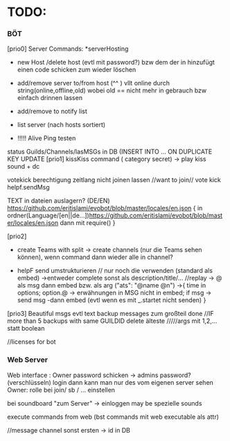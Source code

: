 # TODO:

### BÖT
[prio0]
Server Commands: *serverHosting
- new Host /delete host             (evtl mit password?) bzw dem der in hinzufügt einen code schicken zum wieder löschen
- add/remove server to/from host      (^^ )      vllt online durch string(online,offline,old) wobei old == nicht mehr in gebrauch bzw einfach drinnen lassen
- add/remove to notify list
- list server (nach hosts sortiert)

- !!!!! Alive Ping testen


status Guilds/Channels/lasMSGs in DB (INSERT INTO ... ON DUPLICATE KEY UPDATE
[prio1]
kissKiss command ( category secret) -> play kiss sound + dc

 votekick berechtigung zeitlang nicht joinen lassen
//want to join// vote kick helpf.sendMsg

TEXT in dateien auslagern? (DE/EN) https://github.com/eritislami/evobot/blob/master/locales/en.json
{
in ordner(Language/\[en||de...])https://github.com/eritislami/evobot/blob/master/locales/en.json
dann mit require()
}


[prio2]
* create Teams with split -> create channels (nur die Teams sehen können), wenn command dann wieder alle in channel?

* helpF send umstrukturieren   // nur noch die verwenden (standard als embed) ->entweder complete sonst als description/title/...    //replay -> @ als msg dann embed bzw. als arg ("ats": "@name @n")
->{
time in options;
option.@ -> erwähnungen in MSG nicht in embed;
if msg -> send msg -dann embed (evtl wenn es mit _.startet nicht senden)
}

[prio3]
Beautiful msgs evtl text
backup messages zum großteil done
//IF more than 5 backups with same GUILDID delete älteste
/////args mit 1,2,... statt boolean

//licenses for bot

### Web Server
Web interface :
Owner password schicken -> admins password?  (verschlüsseln)
login dann kann man nur des vom eigenen server sehen
Owner: rolle bei join/ sb / ... einstellen

bei soundboard "zum Server" -> einloggen may be spezielle sounds

execute commands from web (bst commands mit web executable als attr)

//message channel sonst ersten -> id in DB